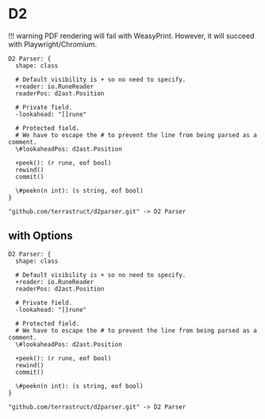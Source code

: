 # D2

!!! warning
    PDF rendering will fail with WeasyPrint. However, it will succeed with Playwright/Chromium.

```d2 width="400"
D2 Parser: {
  shape: class

  # Default visibility is + so no need to specify.
  +reader: io.RuneReader
  readerPos: d2ast.Position

  # Private field.
  -lookahead: "[]rune"

  # Protected field.
  # We have to escape the # to prevent the line from being parsed as a comment.
  \#lookaheadPos: d2ast.Position

  +peek(): (r rune, eof bool)
  rewind()
  commit()

  \#peekn(n int): (s string, eof bool)
}

"github.com/terrastruct/d2parser.git" -> D2 Parser
```

## with Options

```d2 width="400" theme="100" layout="elk" sketch=""
D2 Parser: {
  shape: class

  # Default visibility is + so no need to specify.
  +reader: io.RuneReader
  readerPos: d2ast.Position

  # Private field.
  -lookahead: "[]rune"

  # Protected field.
  # We have to escape the # to prevent the line from being parsed as a comment.
  \#lookaheadPos: d2ast.Position

  +peek(): (r rune, eof bool)
  rewind()
  commit()

  \#peekn(n int): (s string, eof bool)
}

"github.com/terrastruct/d2parser.git" -> D2 Parser
```
